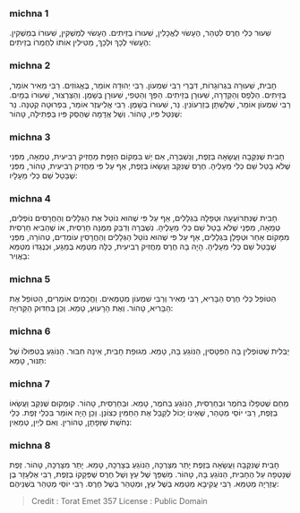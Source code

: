 
### michna 1
שִׁעוּר כְּלִי חֶרֶס לִטַּהֵר, הֶעָשׂוּי לְאֳכָלִין, שִׁעוּרוֹ בְזֵיתִים. הֶעָשׂוּי לְמַשְׁקִין, שִׁעוּרוֹ בְמַשְׁקִין. הֶעָשׂוּי לְכָךְ וּלְכָךְ, מַטִּילִין אוֹתוֹ לְחֻמְרוֹ בְזֵיתִים: 

### michna 2
חָבִית, שִׁעוּרָהּ בִּגְרוֹגָרוֹת, דִּבְרֵי רַבִּי שִׁמְעוֹן. רַבִּי יְהוּדָה אוֹמֵר, בֶּאֱגוֹזִים. רַבִּי מֵאִיר אוֹמֵר, בְּזֵיתִים. הַלְּפָס וְהַקְּדֵרָה, שִׁעוּרָן בְּזֵיתִים. הַפַּךְ וְהַטְּפִי, שִׁעוּרָן בְּשָׁמֶן. וְהַצַּרְצוּר, שִׁעוּרוֹ בְמָיִם. רַבִּי שִׁמְעוֹן אוֹמֵר, שְׁלָשְׁתָּן בְּזֵרְעוֹנִין. נֵר, שִׁעוּרוֹ בְשָׁמֶן. רַבִּי אֱלִיעֶזֶר אוֹמֵר, בִּפְרוּטָה קְטַנָּה. נֵר שֶׁנִּטַּל פִּיו, טָהוֹר. וְשֶׁל אֲדָמָה שֶׁהֻסַּק פִּיו בַּפְּתִילָה, טָהוֹר: 

### michna 3
חָבִית שֶׁנִּקְּבָה וַעֲשָׂאָהּ בְּזֶפֶת, וְנִשְׁבְּרָה, אִם יֵשׁ בִּמְקוֹם הַזֶּפֶת מַחֲזִיק רְבִיעִית, טְמֵאָה, מִפְּנֵי שֶׁלֹּא בָטַל שֵׁם כְּלִי מֵעָלֶיהָ. חֶרֶס שֶׁנִּקַּב וַעֲשָׂאוֹ בְזֶפֶת, אַף עַל פִּי מַחֲזִיק רְבִיעִית, טָהוֹר, מִפְּנֵי שֶׁבָּטַל שֵׁם כְּלִי מֵעָלָיו: 

### michna 4
חָבִית שֶׁנִּתְרוֹעֲעָה וּטְפָלָהּ בִּגְלָלִים, אַף עַל פִּי שֶׁהוּא נוֹטֵל אֶת הַגְּלָלִים וְהַחֲרָסִים נוֹפְלִים, טְמֵאָה, מִפְּנֵי שֶׁלֹּא בָטַל שֵׁם כְּלִי מֵעָלֶיהָ. נִשְׁבְּרָה וְדִבֵּק מִמֶּנָּה חַרְסִית, אוֹ שֶׁהֵבִיא חַרְסִית מִמָּקוֹם אַחֵר וּטְפָלָן בִּגְלָלִים, אַף עַל פִּי שֶׁהוּא נוֹטֵל הַגְּלָלִים וְהַחֲרָסִין עוֹמְדִים, טְהוֹרָה, מִפְּנֵי שֶׁבָּטַל שֵׁם כְּלִי מֵעָלֶיהָ. הָיָה בָהּ חֶרֶס מַחֲזִיק רְבִיעִית, כֻּלָּהּ מִטַּמָּא בְמַגָּע, וּכְנֶגְדּוֹ מִטַּמֵּא בַאֲוִיר: 

### michna 5
הַטּוֹפֵל כְּלִי חֶרֶס הַבָּרִיא, רַבִּי מֵאִיר וְרַבִּי שִׁמְעוֹן מְטַמְּאִים. וַחֲכָמִים אוֹמְרִים, הַטּוֹפֵל אֶת הַבָּרִיא, טָהוֹר. וְאֶת הָרָעוּעַ, טָמֵא. וְכֵן בְּחִדּוּק הַקֵּרוּיָה: 

### michna 6
יַבְּלִית שֶׁטּוֹפְלִין בָּהּ הַפִּטָּסִין, הַנּוֹגֵעַ בָּהּ, טָמֵא. מְגוּפַת חָבִית, אֵינָהּ חִבּוּר. הַנּוֹגֵעַ בְּטִפּוּלוֹ שֶׁל תַּנּוּר, טָמֵא: 

### michna 7
מֵחַם שֶׁטְּפָלוֹ בְחֹמֶר וּבְחַרְסִית, הַנּוֹגֵעַ בַּחֹמֶר, טָמֵא. וּבַחַרְסִית, טָהוֹר. קוּמְקוּם שֶׁנִּקַּב וַעֲשָׂאוֹ בְזֶפֶת, רַבִּי יוֹסֵי מְטַהֵר, שֶׁאֵינוֹ יָכוֹל לְקַבֵּל אֶת הַחַמִּין כְּצוֹנֵן. וְכֵן הָיָה אוֹמֵר בִּכְלֵי זֶפֶת. כְּלֵי נְחֹשֶׁת שֶׁזְּפָתָן, טְהוֹרִין. וְאִם לְיַיִן, טְמֵאִין: 

### michna 8
חָבִית שֶׁנִּקְּבָה וַעֲשָׂאָהּ בְּזֶפֶת יָתֵר מִצָּרְכָּהּ, הַנּוֹגֵעַ בְּצָרְכָּהּ, טָמֵא. יָתֵר מִצָּרְכָּהּ, טָהוֹר. זֶפֶת שֶׁנָּטְפָה עַל הֶחָבִית, הַנּוֹגֵעַ בָּהּ, טָהוֹר. מַשְׁפֵּךְ שֶׁל עֵץ וְשֶׁל חֶרֶס שֶׁפְּקָקוֹ בְזֶפֶת, רַבִּי אֶלְעָזָר בֶּן עֲזַרְיָה מְטַמֵּא. רַבִּי עֲקִיבָא מְטַמֵּא בְשֶׁל עֵץ, וּמְטַהֵר בְּשֶׁל חֶרֶס. רַבִּי יוֹסֵי מְטַהֵר בִּשְׁנֵיהֶם: 

>Credit : Torat Emet 357
>License : Public Domain 